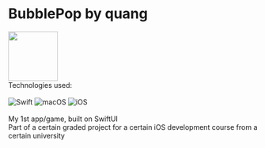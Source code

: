 # BubblePop by quang
<img src="[https://github.com/quangmng/BubblePop/assets/img/57740309/3b3cb82b-84c7-4b4a-a4bb-2b695516936a" width="100" height="100"><br>
Technologies used: <br><br>
![Swift](https://img.shields.io/badge/swift-F54A2A?style=for-the-badge&logo=swift&logoColor=white)
![macOS](https://img.shields.io/badge/macOS-000000?style=for-the-badge&logo=apple&logoColor=white)
![iOS](https://img.shields.io/badge/iOS/iPadOS-%2320232a.svg?style=for-the-badge&logo=ios&logoColor=white)<br><br>
My 1st app/game, built on SwiftUI <br>
Part of a certain graded project for a certain iOS development course from a certain university
